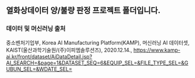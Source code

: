 ## 열화상데이터 양/불량 판정 프로젝트 폴더입니다.



### 데이터 및 머신러닝 출처

중소벤처기업부, Korea AI Manufacturing Platform(KAMP), 머신러닝 AI 데이터셋, KAIST(울산과학기술원/(주)이피엠솔루션즈), 
2020.12.14., https://www.kamp-ai.kr/front/dataset/AiDataDetail.jsp?AI_SEARCH=&page=1&DATASET_SEQ=6&EQUIP_SEL=&FILE_TYPE_SEL=&GUBUN_SEL=&WDATE_SEL=
